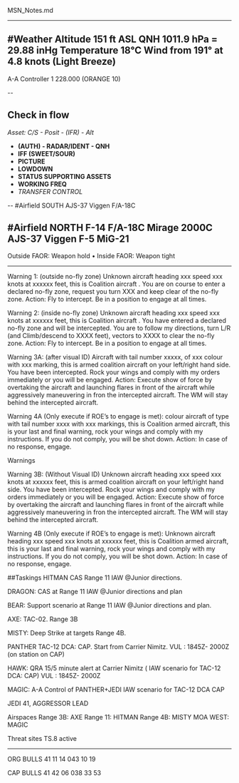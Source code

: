 MSN_Notes.md

---------
#Weather
Altitude 151 ft ASL
QNH 1011.9 hPa = 29.88 inHg
Temperature 18°C
Wind from 191° at 4.8 knots (Light Breeze)
-------



A-A Controller 1	228.000	(ORANGE 10)

--

## Check in flow

_Asset: C/S - Posit - (IFR) - Alt_

* **(AUTH) - RADAR/IDENT - QNH**
* **IFF (SWEET/SOUR)**
* **PICTURE**
* **LOWDOWN**
* **STATUS SUPPORTING ASSETS**
* **WORKING FREQ**
* _TRANSFER CONTROL_



--
#Airfield SOUTH
AJS-37 Viggen
F/A-18C


#Airfield NORTH
F-14
F/A-18C
Mirage 2000C
AJS-37 Viggen
F-5
MiG-21
--

Outside FAOR: Weapon hold
• Inside FAOR: Weapon tight

----


Warning 1: (outside no-fly zone)
Unknown aircraft heading xxx speed xxx knots at xxxxxx feet, this is Coalition aircraft . You are on course to enter a declared no-fly zone, request you turn
XXX and keep clear of the no-fly zone.
Action: Fly to intercept. Be in a position to engage at all times.

Warning 2: (inside no-fly zone)
Unknown aircraft heading xxx speed xxx knots at xxxxxx feet, this is Coalition aircraft . You have entered a declared no-fly zone and will be intercepted. You
are to follow my directions, turn L/R (and Climb/descend to XXXX feet), vectors to XXXX to clear the no-fly zone.
Action: Fly to intercept. Be in a position to engage at all times.

Warning 3A: (after visual ID)
Aircraft with tail number xxxxx, of xxx colour with xxx marking, this is armed coalition aircraft on your left/right hand side. You have been intercepted. Rock
your wings and comply with my orders immediately or you will be engaged.
Action: Execute show of force by overtaking the aircraft and launching flares in front of the aircraft while aggressively maneuvering in fron the intercepted
aircraft. The WM will stay behind the intercepted aircraft.

Warning 4A (Only execute if ROE’s to engage is met):
colour aircraft of type with tail number xxxx with xxx markings, this is Coalition armed aircraft, this is your last and final warning, rock your wings and comply
with my instructions. If you do not comply, you will be shot down.
Action: In case of no response, engage.

Warnings

Warning 3B: (Without Visual ID)
Unknown aircraft heading xxx speed xxx knots at xxxxxx feet, this is armed coalition aircraft on your left/right hand side. You have been intercepted. Rock
your wings and comply with my orders immediately or you will be engaged.
Action: Execute show of force by overtaking the aircraft and launching flares in front of the aircraft while aggressively maneuvering in fron the intercepted
aircraft. The WM will stay behind the intercepted aircraft.

Warning 4B (Only execute if ROE’s to engage is met):
Unknown aircraft heading xxx speed xxx knots at xxxxxx feet, this is Coalition armed aircraft, this is your last and final warning, rock your wings and comply
with my instructions. If you do not comply, you will be shot down.
Action: In case of no response, engage.



##Taskings
HITMAN 
CAS Range 11 IAW @Junior directions.

DRAGON:
CAS at Range 11 IAW @Junior directions and plan

BEAR:
Support scenario at Range 11 IAW @Junior directions and plan.


AXE:
TAC-02. Range 3B

MISTY:
Deep Strike at targets Range 4B.


PANTHER
TAC-12 DCA: CAP.
Start from Carrier Nimitz.
VUL : 1845Z- 2000Z (on station on CAP)

HAWK:
QRA 15/5 minute alert at Carrier Nimitz ( IAW scenario for TAC-12 DCA: CAP)
VUL : 1845Z- 2000Z


MAGIC:
A-A Control of PANTHER+JEDI IAW scenario for TAC-12 DCA CAP

JEDI 41, AGGRESSOR LEAD


Airspaces
Range 3B: AXE
Range 11: HITMAN
Range 4B: MISTY
MOA WEST: MAGIC

Threat sites
TS.8 active

---

ORG BULLS
41 11 14
043 10 19

CAP BULLS
41 42 06
038 33 53